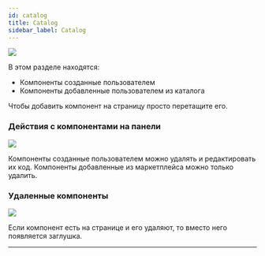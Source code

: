 ```yaml
---
id: catalog
title: Catalog
sidebar_label: Catalog
---
```


![](https://uploads.quarkly.io/landing/docs-interface-context-menu.png)

В этом разделе находятся:

-   Компоненты созданные пользователем
-   Компоненты добавленные пользователем из каталога

Чтобы добавить компонент на страницу просто перетащите его.

### Действия с компонентами на панели

![](https://uploads.quarkly.io/landing/docs-interface-context-menu.png)

Компоненты созданные пользователем можно удалять и редактировать их код. Компоненты добавленные из маркетплейса можно только удалить.

### Удаленные компоненты

![](https://uploads.quarkly.io/landing/docs-interface-context-menu.png)

Если компонент есть на странице и его удаляют, то вместо него появляется заглушка.

---
